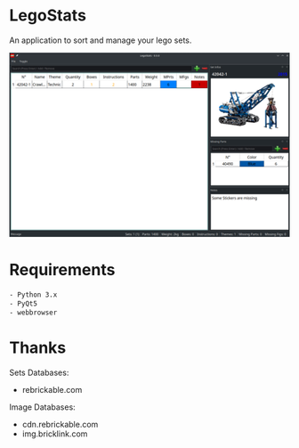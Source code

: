 # LegoStats
 An application to sort and manage your lego sets.

![Demo Image](demo.png)

# Requirements

```
- Python 3.x
- PyQt5
- webbrowser
```

# Thanks

Sets Databases:
- rebrickable.com

Image Databases:
- cdn.rebrickable.com
- img.bricklink.com
